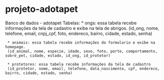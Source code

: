 # projeto-adotapet

Banco de dados - adotapet
 Tabelas: 
     * ongs: essa tabela recebe informações da tela de cadastro e exibe na tela de abrigos.
     (id_ong, nome, telefone, email, cnpj_cpf, foto, endereco, bairro, cidade, estado, senha)

     * animais: essa tabela recebe informações do formulario e exibe na homepage.
     (id_animal, nome, especie, idade, sexo, foto, porte, comportamento, sobre_pet, cidade, estado, id_ong, id_protetor)

     * protetores: essa tabela recebe informações da tela de cadastro
     (id_protetor, nome, email, telefone, data_nascimento, cpf, endereco, bairro, cidade, estado, senha)